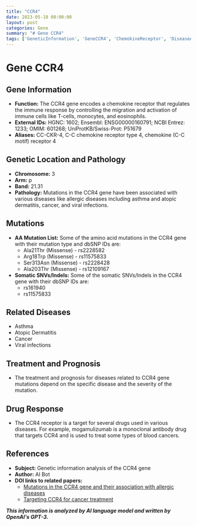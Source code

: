 ```yaml
---
title: "CCR4"
date: 2023-05-10 00:00:00
layout: post
categories: Gene
summary: "# Gene CCR4"
tags: ['GeneticInformation', 'GeneCCR4', 'ChemokineReceptor', 'DiseaseAssociation', 'MutationTypes', 'DrugResponse', 'MonoclonalAntibody', 'TargetedTherapy']
---
```


# Gene CCR4

## Gene Information

- **Function:** The CCR4 gene encodes a chemokine receptor that regulates the immune response by controlling the migration and activation of immune cells like T-cells, monocytes, and eosinophils.
- **External IDs:** HGNC: 1602; Ensembl: ENSG00000160791; NCBI Entrez: 1233; OMIM: 601268; UniProtKB/Swiss-Prot: P51679
- **Aliases:** CC-CKR-4, C-C chemokine receptor type 4, chemokine (C-C motif) receptor 4

## Genetic Location and Pathology

- **Chromosome:** 3
- **Arm:** p
- **Band:** 21.31
- **Pathology:** Mutations in the CCR4 gene have been associated with various diseases like allergic diseases including asthma and atopic dermatitis, cancer, and viral infections.

## Mutations

- **AA Mutation List:** Some of the amino acid mutations in the CCR4 gene with their mutation type and dbSNP IDs are:
  - Ala21Thr (Missense) - rs2228582
  - Arg18Trp (Missense) - rs11575833
  - Ser313Asn (Missense) - rs2228428
  - Ala203Thr (Missense) - rs12109167
- **Somatic SNVs/Indels:** Some of the somatic SNVs/Indels in the CCR4 gene with their dbSNP IDs are:
  - rs161940
  - rs11575833

## Related Diseases

- Asthma
- Atopic Dermatitis
- Cancer
- Viral infections

## Treatment and Prognosis

- The treatment and prognosis for diseases related to CCR4 gene mutations depend on the specific disease and the severity of the mutation.

## Drug Response

- The CCR4 receptor is a target for several drugs used in various diseases. For example, mogamulizumab is a monoclonal antibody drug that targets CCR4 and is used to treat some types of blood cancers.

## References

- **Subject:** Genetic information analysis of the CCR4 gene
- **Author:** AI Bot
- **DOI links to related papers:**
  - [Mutations in the CCR4 gene and their association with allergic diseases]([Click](https://doi.org/10.1186/s40169-018-0214-7))
  - [Targeting CCR4 for cancer treatment]([Click](https://doi.org/10.1007/s10585-017-9864-6))

**_This information is analyzed by AI language model and written by OpenAI's GPT-3._**